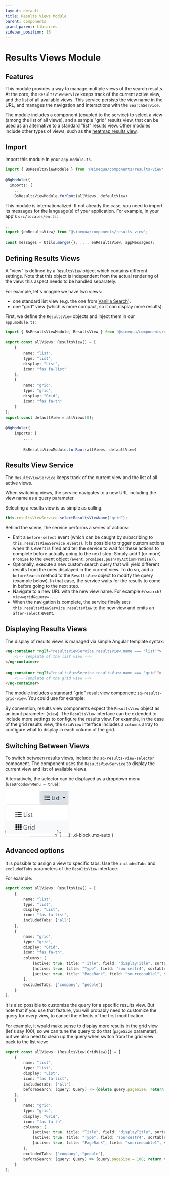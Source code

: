 ```yaml
---
layout: default
title: Results Views Module
parent: Components
grand_parent: Libraries
sidebar_position: 16
---
```


# Results Views Module

## Features

This module provides a way to manage multiple views of the search results. At the core, the `ResultsViewService` keeps track of the current active view, and the list of all available views. This service persists the view name in the URL, and manages the navigation and interactions with the `SearchService`.

The module includes a component (coupled to the service) to select a view (among the list of all views), and a sample "grid" results view, that can be used as an alternative to a standard "list" results view. Other modules include other types of views, such as the [heatmap results view](/libraries/analytics/heatmap.md).

## Import

Import this module in your `app.module.ts`.

```ts
import { BsResultsViewModule } from '@sinequa/components/results-view';

@NgModule({
  imports: [
    ...
    BsResultsViewModule.forRoot(allViews, defaultView)
```

This module is internationalized: If not already the case, you need to import its messages for the language(s) of your application. For example, in your app's `src/locales/en.ts`:

```ts
...
import {enResultsView} from "@sinequa/components/results-view";

const messages = Utils.merge({}, ..., enResultsView, appMessages);
```

## Defining Results Views

A "view" is defined by a `ResultsView` object which contains different settings. Note that this object is independent from the actual rendering of the view: this aspect needs to be handled separately.

For example, let's imagine we have two views:

- one standard list view (e.g. the one from [Vanilla Search](/apps/2-vanilla-search.md)).
- one "grid" view (which is more compact, so it can display more results).

First, we define the `ResultsView` objects and inject them in our `app.module.ts`:

```ts
import { BsResultsViewModule, ResultsView } from '@sinequa/components/results-view';

export const allViews: ResultsView[] = [
    {
        name: "list",
        type: "list",
        display: "List",
        icon: "fas fa-list"
    },
    {
        name: "grid",
        type: "grid",
        display: "Grid",
        icon: "fas fa-th"
    }
];
export const defaultView = allViews[0];

@NgModule({
    imports: [
        ...,

        BsResultsViewModule.forRoot(allViews, defaultView)
```

## Results View Service

The `ResultsViewService` keeps track of the current view and the list of all active views.

When switching views, the service navigates to a new URL including the view name as a query parameter.

Selecting a results view is as simple as calling:

```ts
this.resultsViewService.selectResultsViewName("grid");
```

Behind the scene, the service performs a series of actions:

- Emit a `before-select` event (which can be caught by subscribing to `this.resultsViewService.events`). It is possible to trigger custom actions when this event is fired and tell the service to wait for these actions to complete before actually going to the next step: Simply add 1 (or more) `Promise` to the event object (`event.promises.push(myActionPromise)`).
- Optionally, execute a new custom search query that will yield different results from the ones displayed in the current view. To do so, add a `beforeSearch` method to the `ResultsView` object to modify the query (example below). In that case, the service waits for the results to come in before going to the next step.
- Navigate to a new URL with the new view name. For example `#/search?view=grid&query=...`.
- When the navigation is complete, the service finally sets `this.resultsViewService.resultsView` to the new view and emits an `after-select` event.

## Displaying Results Views

The display of results views is managed via simple Angular template syntax:

```html
<ng-container *ngIf="resultsViewService.resultsView.name === 'list'">
    <!-- Template of the list view -->
</ng-container>

<ng-container *ngIf="resultsViewService.resultsView.name === 'grid'">
    <!-- Template of the grid view -->
</ng-container>
```

The module includes a standard "grid" result view component: `sq-results-grid-view`. You could use for example:

By convention, results view components expect the `ResultsView` object as an input parameter (`view`). The `ResultsView` interface can be extended to include more settings to configure the results view. For example, in the case of the grid results view, the `GridView` interface includes a `columns` array to configure what to display in each column of the grid.

<doc-results-grid-view></doc-results-grid-view>

## Switching Between Views

To switch between results views, include the `sq-results-view-selector` component. The component uses the `ResultsViewService` to display the current view and list of available views.

<doc-results-view-selector></doc-results-view-selector>

Alternatively, the selector can be displayed as a dropdown menu (`useDropdownMenu = true`):

![Results View Selector Dropdown](/assets/modules/results-view/selector-dropdown.png){: .d-block .mx-auto }

## Advanced options

It is possible to assign a view to specific tabs. Use the `includedTabs` and `excludedTabs` parameters of the `ResultsView` interface.

For example:

```ts
export const allViews: ResultsView[] = [
    {
        name: "list",
        type: "list",
        display: "List",
        icon: "fas fa-list",
        includedTabs: ["all"]
    },
    {
        name: "grid",
        type: "grid",
        display: "Grid",
        icon: "fas fa-th",
        columns: [
            {active: true, title: "Title", field: "displayTitle", sortable: false, renderAsHtml: true},
            {active: true, title: "Type", field: "sourcestr4", sortable: true, renderAsHtml: false},
            {active: true, title: "PageRank", field: "sourcedouble1", sortable: true, renderAsHtml: false},
        ],
        excludedTabs: ["company", "people"]
    }
];
```

It is also possible to customize the query for a specific results view. But note that if you use that feature, you will probably need to customize the query for *every* view, to cancel the effects of the first modification.

For example, it would make sense to display more results in the grid view (let's say 100), so we can tune the query to do that (`pageSize` parameter), but we also need to clean up the query when switch from the grid view back to the list view:

```ts
export const allViews: (ResultsView|GridView)[] = [
    {
        name: "list",
        type: "list",
        display: "List",
        icon: "fas fa-list",
        includedTabs: ["all"],
        beforeSearch: (query: Query) => {delete query.pageSize; return true;}
    },
    {
        name: "grid",
        type: "grid",
        display: "Grid",
        icon: "fas fa-th",
        columns: [
            {active: true, title: "Title", field: "displayTitle", sortable: false, renderAsHtml: true},
            {active: true, title: "Type", field: "sourcestr4", sortable: true, renderAsHtml: false},
            {active: true, title: "PageRank", field: "sourcedouble1", sortable: true, renderAsHtml: false},
        ],
        excludedTabs: ["company", "people"],
        beforeSearch: (query: Query) => {query.pageSize = 100; return true;}
    }
];
```
